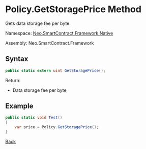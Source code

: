 # Policy.GetStoragePrice Method

Gets data storage fee per byte.

Namespace: [Neo.SmartContract.Framework.Native](../../native.md)

Assembly: Neo.SmartContract.Framework

## Syntax

```cs
public static extern uint GetStoragePrice();
```

Return:

- Data storage fee per byte

## Example

```cs
public static void Test()
{
    var price = Policy.GetStoragePrice();
}
```
[Back](../Policy.md)

